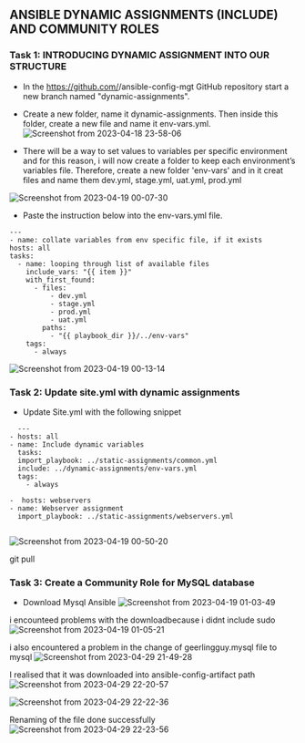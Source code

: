 ## ANSIBLE DYNAMIC ASSIGNMENTS (INCLUDE) AND COMMUNITY ROLES
### Task 1: INTRODUCING DYNAMIC ASSIGNMENT INTO OUR STRUCTURE

* In the https://github.com/<your-name>/ansible-config-mgt GitHub repository start a new branch named "dynamic-assignments".

* Create a new folder, name it dynamic-assignments. Then inside this folder, create a new file and name it env-vars.yml. 
![Screenshot from 2023-04-18 23-58-06](https://user-images.githubusercontent.com/110517150/232922782-5b08e2a5-b53a-4d3b-9823-1ecc88842889.png)

 * There will be a way to set values to variables per specific environment and for this reason, i will now create a folder to keep each environment’s variables file. Therefore, create a new folder 'env-vars' and in it creat files and name them dev.yml, stage.yml, uat.yml, prod.yml
  
  ![Screenshot from 2023-04-19 00-07-30](https://user-images.githubusercontent.com/110517150/232923864-143b841e-026b-4368-a76d-076bc97e3fb3.png)
  
  * Paste the instruction below into the env-vars.yml file.
  ```
---
- name: collate variables from env specific file, if it exists
  hosts: all
  tasks:
    - name: looping through list of available files
      include_vars: "{{ item }}"
      with_first_found:
        - files:
            - dev.yml
            - stage.yml
            - prod.yml
            - uat.yml
          paths:
            - "{{ playbook_dir }}/../env-vars"
      tags:
        - always
```
  ![Screenshot from 2023-04-19 00-13-14](https://user-images.githubusercontent.com/110517150/232924520-ecb2fe16-19d7-439c-b724-3a3bc7d1b3f8.png)

### Task 2: Update site.yml with dynamic assignments
* Update Site.yml with the following snippet
```
  ---
- hosts: all
- name: Include dynamic variables 
  tasks:
  import_playbook: ../static-assignments/common.yml 
  include: ../dynamic-assignments/env-vars.yml
  tags:
    - always

-  hosts: webservers
- name: Webserver assignment
  import_playbook: ../static-assignments/webservers.yml
  
```
 ![Screenshot from 2023-04-19 00-50-20](https://user-images.githubusercontent.com/110517150/232928816-1cef6ca2-7b22-49d9-8bc7-e576832dd634.png)

  
  git pull
  
  ### Task 3: Create a Community Role for MySQL database
  * Download Mysql Ansible 
  ![Screenshot from 2023-04-19 01-03-49](https://user-images.githubusercontent.com/110517150/232930352-b9ddb265-48ba-4081-8f3c-291c9b573d7b.png)
  
  i encounteed problems with the downloadbecause i didnt include sudo
  ![Screenshot from 2023-04-19 01-05-21](https://user-images.githubusercontent.com/110517150/232930555-9be8475e-1e18-4fdf-bd17-265dc02a2487.png)

  i also encountered a problem in the change of geerlingguy.mysql file to mysql
![Screenshot from 2023-04-29 21-49-28](https://user-images.githubusercontent.com/110517150/235323681-208f28eb-4855-42d0-8080-a99b5fbc8b73.png)

I realised that it was downloaded into ansible-config-artifact path
 ![Screenshot from 2023-04-29 22-20-57](https://user-images.githubusercontent.com/110517150/235324758-92144bd8-2b5e-4103-af26-870b1e5073b6.png) 
  
  ![Screenshot from 2023-04-29 22-22-36](https://user-images.githubusercontent.com/110517150/235324792-e9791cd5-97bb-42a7-8b06-19989d633b06.png)
  
  Renaming of the file done successfully
  ![Screenshot from 2023-04-29 22-23-56](https://user-images.githubusercontent.com/110517150/235324838-ef8271f3-9e21-46ee-b8c9-629d853e9717.png)
  
  
